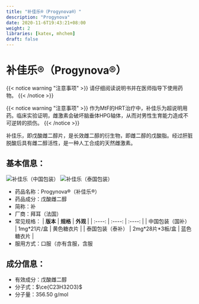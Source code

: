 ```yaml
---
title: "补佳乐®（Progynova®）"
description: "Progynova"
date: 2020-11-6T19:43:21+08:00
weight: 2
libraries: [katex, mhchem]
draft: false
---
```

# 补佳乐®（Progynova®）

{{< notice warning "注意事项" >}}
请仔细阅读说明书并在医师指导下使用药物。
{{< /notice >}}

{{< notice warning "注意事项" >}}
作为MtF的HRT治疗中，补佳乐为超说明用药。临床实验证明，雌激素会破坏脑垂体HPG轴体，从而对男性生育能力造成不可逆转的损伤。
{{< /notice >}}

补佳乐，即戊酸雌二醇片，是长效雌二醇的衍生物，即雌二醇的戊酸脂。经过肝脏脱酸后具有雌二醇活性，是一种人工合成的天然雌激素。

## 基本信息：
![补佳乐（中国包装）](/images/Progynova.jpg)
![补佳乐（泰国包装）](/images/Progynova-th.png)
- 药品名称：Progynova®（补佳乐®）
- 药品成分：戊酸雌二醇
- 简称：补
- 厂商：拜耳（法国）
- 常见规格：
| **版本** | **规格** |  **外观** |
| :----: | :----: | :----: |
| 中国包装（国补） | 1mg*21片/盒 | 黄色糖衣片  |
| 泰国包装（泰补） | 2mg\*28片\*3板/盒 |  蓝色糖衣片  |
- 服用方式：口服（亦有含服，含服

## 成分信息：
- 有效成分：戊酸雌二醇
- 分子式：$\ce{C23H32O3}$
- 分子量：356.50 g/mol

